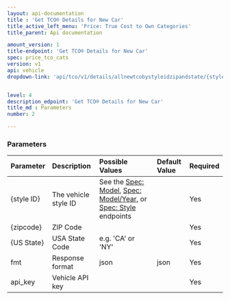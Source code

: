 ```yaml
---
layout: api-documentation
title : 'Get TCO® Details for New Car'
title_active_left_menu: 'Price: True Cost to Own Categories'
title_parent: Api documentation

amount_version: 1
title-endpoint: 'Get TCO® Details for New Car'
spec: price_tco_cats
version: v1
api: vehicle
dropdown-link: 'api/tco/v1/details/allnewtcobystyleidzipandstate/{style ID}/{zipcode}/{US State}'


level: 4
description_edpoint: 'Get TCO® Details for New Car'
title_md : Parameters
number: 2

---
```


### Parameters

| Parameter  | Description                           | Possible Values   | Default Value | Required |
|:-----------|:--------------------------------------|:----------------- |:------------- |:-------- |
| {style ID} | The vehicle style ID | See the [Spec: Model](/api-documentation/vehicle/spec_model/v2/), [Spec: Model/Year](/api-documentation/vehicle/spec_model_year/v3/), or [Spec: Style](/api-documentation/vehicle/spec_style/v2/) endpoints | | Yes |
| {zipcode}  | ZIP Code                              |                   |               | Yes      |
| {US State} | USA State Code                        | e.g. 'CA' or 'NY' |               | Yes      |
| fmt        | Response format                       | json              | json          | Yes      |
| api_key    | Vehicle API key                       |                   |               | Yes      |